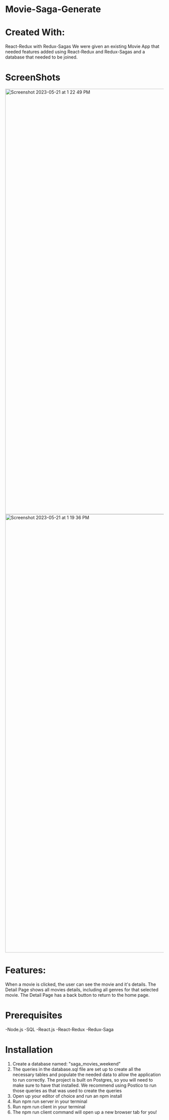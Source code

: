 # Movie-Saga-Generate

# Created With:
React-Redux with Redux-Sagas
We were given an existing Movie App that needed features added using React-Redux and Redux-Sagas and a database that needed to be joined.

# ScreenShots

<img width="1348" alt="Screenshot 2023-05-21 at 1 22 49 PM" src="https://github.com/searley96/weekend-movie-sagas/assets/119346063/0b268910-b18e-4477-be74-110dae5762d0">


<img width="1389" alt="Screenshot 2023-05-21 at 1 19 36 PM" src="https://github.com/searley96/weekend-movie-sagas/assets/119346063/1f7a3654-48ab-4426-886b-813ebcc529fe">


# Features:
When a movie is clicked, the user can see the movie and it's details.
The Detail Page shows all movies details, including all genres for that selected movie.
The Detail Page has a back button to return to the home page.

# Prerequisites
-Node.js
-SQL
-React.js
-React-Redux
-Redux-Saga

# Installation
1) Create a database named: "saga_movies_weekend"
2) The queries in the database.sql file are set up to create all the necessary tables and populate the needed data to allow the application to run correctly. The project is built on Postgres, so you will need to make sure to have that installed. We recommend using Postico to run those queries as that was used to create the queries
3) Open up your editor of choice and run an npm install
4) Run npm run server in your terminal
5) Run npm run client in your terminal
6) The npm run client command will open up a new browser tab for you!
